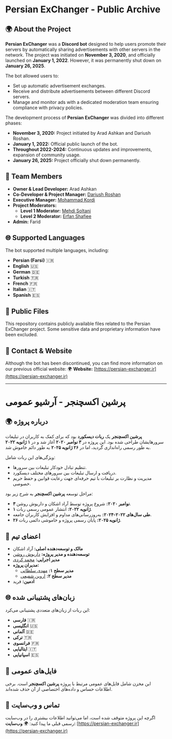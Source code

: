 # Persian ExChanger - Public Archive

## 🌍 About the Project
**Persian ExChanger** was a **Discord bot** designed to help users promote their servers by automatically sharing advertisements with other servers in the network. The project was initiated on **November 3, 2020**, and officially launched on **January 1, 2022**. However, it was permanently shut down on **January 26, 2025**.

The bot allowed users to:
- Set up automatic advertisement exchanges.
- Receive and distribute advertisements between different Discord servers.
- Manage and monitor ads with a dedicated moderation team ensuring compliance with privacy policies.

The development process of **Persian ExChanger** was divided into different phases:
- **November 3, 2020:** Project initiated by Arad Ashkan and Dariush Roshan.
- **January 1, 2022:** Official public launch of the bot.
- **Throughout 2022-2024:** Continuous updates and improvements, expansion of community usage.
- **January 26, 2025:** Project officially shut down permanently.

## 🔹 Team Members
- **Owner & Lead Developer:** Arad Ashkan
- **Co-Developer & Project Manager:** [Dariush Roshan](https://github.com/dariushrsh)
- **Executive Manager:** [Mohammad Kordi](https://github.com/MamadPg)
- **Project Moderators:**
  - **Level 1 Moderator:** [Mehdi Soltani](https://github.com/MettiVleden)
  - **Level 2 Moderator:** [Erfan Shafiee](https://github.com/erfnshafiee)
- **Admin:** Farid

## 🌐 Supported Languages
The bot supported multiple languages, including:
- **Persian (Farsi)** 🇮🇷
- **English** 🇺🇸
- **German** 🇩🇪
- **Turkish** 🇹🇷
- **French** 🇫🇷
- **Italian** 🇮🇹
- **Spanish** 🇪🇸

## 📂 Public Files
This repository contains publicly available files related to the Persian ExChanger project. Some sensitive data and proprietary information have been excluded.

## 📌 Contact & Website
Although the bot has been discontinued, you can find more information on our previous official website:
🌍 **Website:** [https://persian-exchanger.ir](https://persian-exchanger.ir)

---

# پرشین اکسچنجر - آرشیو عمومی

## 🌍 درباره پروژه
**پرشین اکسچنجر** یک **ربات دیسکورد** بود که برای کمک به کاربران در تبلیغات سرورهایشان طراحی شده بود. این پروژه در **۳ نوامبر ۲۰۲۰** آغاز شد و در **۱ ژانویه ۲۰۲۲** به طور رسمی راه‌اندازی گردید، اما در **۲۶ ژانویه ۲۰۲۵** به طور دائم خاموش شد.

ویژگی‌های این ربات شامل:
- تنظیم تبادل خودکار تبلیغات بین سرورها.
- دریافت و ارسال تبلیغات بین سرورهای مختلف دیسکورد.
- مدیریت و نظارت بر تبلیغات با تیم حرفه‌ای جهت رعایت قوانین و حفظ حریم خصوصی.

مراحل توسعه **پرشین اکسچنجر** به شرح زیر بود:
- **۳ نوامبر ۲۰۲۰:** شروع پروژه توسط آراد اشکان و داریوش روشن.
- **۱ ژانویه ۲۰۲۲:** انتشار عمومی رسمی ربات.
- **طی سال‌های ۲۰۲۲-۲۰۲۴:** به‌روزرسانی‌های مداوم و افزایش کاربران جامعه.
- **۲۶ ژانویه ۲۰۲۵:** پایان رسمی پروژه و خاموشی دائمی ربات.

## 🔹 اعضای تیم
- **مالک و توسعه‌دهنده اصلی:** آراد اشکان
- **توسعه‌دهنده و مدیر پروژه:** [داریوش روشن](https://github.com/dariushrsh)
- **مدیر اجرایی:** [محمد کردی](https://github.com/MamadPg)
- **مدیران پروژه:**
  - **مدیر سطح ۱:** [مهدی سلطانی](https://github.com/MettiVleden)
  - **مدیر سطح ۲:** [اروین شفیعی](https://github.com/erfnshafiee)
- **ادمین:** فرید


## 🌐 زبان‌های پشتیبانی شده
این ربات از زبان‌های متعددی پشتیبانی می‌کرد:
- **فارسی** 🇮🇷
- **انگلیسی** 🇺🇸
- **آلمانی** 🇩🇪
- **ترکی** 🇹🇷
- **فرانسوی** 🇫🇷
- **ایتالیایی** 🇮🇹
- **اسپانیایی** 🇪🇸

## 📂 فایل‌های عمومی
این مخزن شامل فایل‌های عمومی مرتبط با پروژه **پرشین اکسچنجر** است. برخی اطلاعات حساس و داده‌های اختصاصی از آن حذف شده‌اند.

## 📌 تماس و وب‌سایت
اگرچه این پروژه متوقف شده است، اما می‌توانید اطلاعات بیشتری را در وب‌سایت رسمی قبلی ما پیدا کنید:
🌍 **وب‌سایت:** [https://persian-exchanger.ir](https://persian-exchanger.ir)
